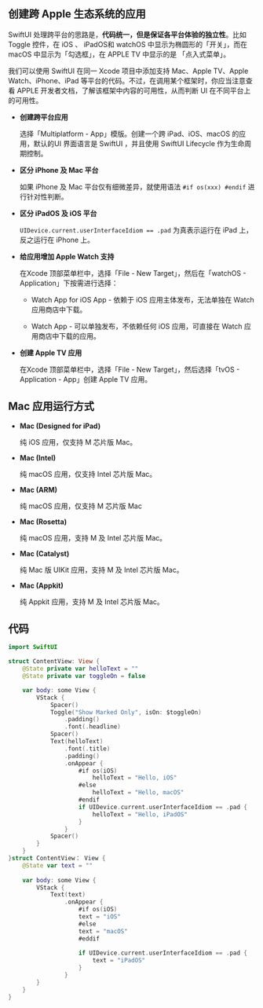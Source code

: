 ## 创建跨 Apple 生态系统的应用

SwiftUI 处理跨平台的思路是，**代码统一，但是保证各平台体验的独立性**。比如 Toggle 控件，在 iOS 、 iPadOS和 watchOS 中显示为椭圆形的「开关」，而在 macOS 中显示为「勾选框」，在 APPLE TV  中显示的是 「点入式菜单」。

我们可以使用 SwiftUI  在同一 Xcode 项目中添加支持 Mac、Apple TV、Apple Watch、iPhone、iPad 等平台的代码。不过，在调用某个框架时，你应当注意查看 APPLE 开发者文档，了解该框架中内容的可用性，从而判断 UI 在不同平台上的可用性。

- **创建跨平台应用**

  选择「Multiplatform - App」模版。创建一个跨 iPad、iOS、macOS 的应用，默认的UI 界面语言是 SwiftUI ，并且使用 SwiftUI Lifecycle 作为生命周期控制。

- **区分 iPhone 及 Mac 平台**

  如果 iPhone 及 Mac 平台仅有细微差异，就使用语法 `#if os(xxx) #endif` 进行针对性判断。

- **区分 iPadOS 及 iOS 平台**

   `UIDevice.current.userInterfaceIdiom == .pad` 为真表示运行在 iPad 上，反之运行在 iPhone 上。

- **给应用增加 Apple Watch 支持**

  在Xcode 顶部菜单栏中，选择「File - New Target」，然后在「watchOS - Application」下按需进行选择：

  - Watch App for iOS App - 依赖于 iOS 应用主体发布，无法单独在 Watch 应用商店中下载。

  - Watch App - 可以单独发布，不依赖任何 iOS 应用，可直接在 Watch 应用商店中下载的应用。

- **创建 Apple TV 应用**

  在Xcode 顶部菜单栏中，选择「File - New Target」，然后选择「tvOS - Application - App」创建 Apple TV 应用。

  

## Mac 应用运行方式

- **Mac (Designed for iPad)** 

  纯 iOS 应用，仅支持 M 芯片版 Mac。

- **Mac (Intel)** 

  纯 macOS 应用，仅支持 Intel 芯片版 Mac。

- **Mac (ARM)** 

  纯 macOS 应用，仅支持 M 芯片版 Mac

- **Mac (Rosetta)** 

  纯 macOS 应用，支持 M 及 Intel 芯片版 Mac。

- **Mac (Catalyst)** 

  纯 Mac 版 UIKit 应用，支持 M 及 Intel 芯片版 Mac。

- **Mac (Appkit)** 

  纯 Appkit 应用，支持 M 及 Intel 芯片版 Mac。



## 代码

```swift
import SwiftUI

struct ContentView: View {
    @State private var helloText = ""
    @State private var toggleOn = false

    var body: some View {
        VStack {
            Spacer()
            Toggle("Show Marked Only", isOn: $toggleOn)
                .padding()
                .font(.headline)
            Spacer()
            Text(helloText)
                .font(.title)
                .padding()
                .onAppear {
                    #if os(iOS)
                        helloText = "Hello, iOS"
                    #else
                        helloText = "Hello, macOS"
                    #endif
                    if UIDevice.current.userInterfaceIdiom == .pad {
                        helloText = "Hello, iPadOS"
                    }
                }
            Spacer()
        }
    }
}struct ContentView： View {
    @State var text = ""
    
    var body: some View {
        VStack {
            Text(text)
            	.onAppear {
                    #if os(iOS)
                    text = "iOS"
                    #else
                    text = "macOS"
                    #eddif
                    
                	if UIDevice.current.userInterfaceIdiom == .pad {
                        text = "iPadOS"
                    }
            	}
        }
    }
}
```

